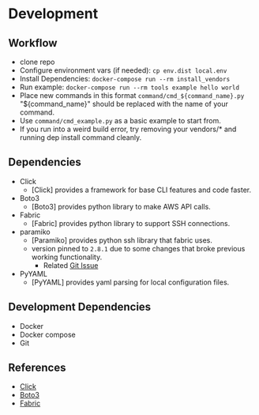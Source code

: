 Development 
===========

Workflow
--------
* clone repo
* Configure environment vars (if needed): `cp env.dist local.env`
* Install Dependencies: `docker-compose run --rm install_vendors`
* Run example: `docker-compose run --rm tools example hello world`
* Place new commands in this format `command/cmd_${command_name}.py` "${command_name}" should be replaced with the name of your command.
* Use `command/cmd_example.py` as a basic example to start from.
* If you run into a weird build error, try removing your vendors/* and running dep install command cleanly.

  
Dependencies 
------------
- Click
    - [Click] provides a framework for base CLI features and code faster.
- Boto3
    - [Boto3] provides python library to make AWS API calls.
- Fabric
    - [Fabric] provides python library to support SSH connections.
- paramiko
  - [Paramiko]   provides python ssh library that fabric uses.
  - version pinned to `2.8.1` due to some changes that broke previous working functionality.
    - Related [Git Issue](https://github.com/paramiko/paramiko/issues/1612)
- PyYAML
    - [PyYAML] provides yaml parsing for local configuration files.

Development Dependencies 
------------------------
- Docker 
- Docker compose 
- Git 


References 
----------
- [Click](http://click.pocoo.org/5/)
- [Boto3](http://boto3.readthedocs.io/)
- [Fabric](http://www.fabfile.org/)
